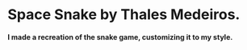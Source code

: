 # Space Snake by Thales Medeiros.

#### I made a recreation of the snake game, customizing it to my style.

